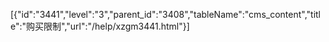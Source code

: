 [{"id":"3441","level":"3","parent_id":"3408","tableName":"cms_content","title":"购买限制","url":"/help/xzgm3441.html"}]